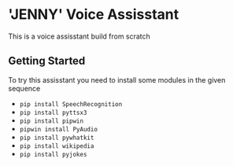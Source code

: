 'JENNY' Voice Assisstant
==============================

This is a voice assisstant build from scratch

Getting Started
------------
To try this assisstant you need to install some modules in the given sequence

- `pip install SpeechRecognition`
- `pip install pyttsx3`
- `pip install pipwin`
- `pipwin install PyAudio`
- `pip install pywhatkit`
- `pip install wikipedia`
- `pip install pyjokes`

